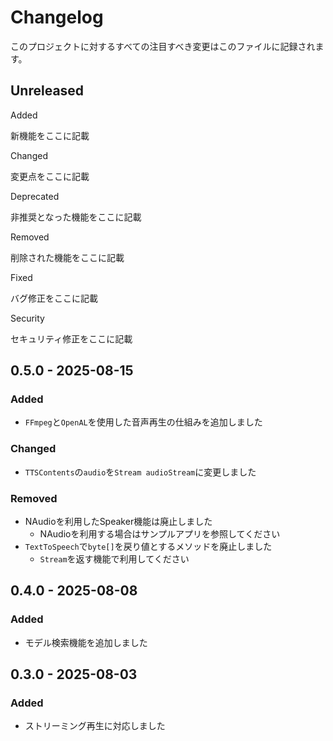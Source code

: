 # Changelog
このプロジェクトに対するすべての注目すべき変更はこのファイルに記録されます。

## Unreleased
Added

新機能をここに記載

Changed

変更点をここに記載

Deprecated

非推奨となった機能をここに記載

Removed

削除された機能をここに記載

Fixed

バグ修正をここに記載

Security

セキュリティ修正をここに記載

## 0.5.0 - 2025-08-15
### Added
- `FFmpeg`と`OpenAL`を使用した音声再生の仕組みを追加しました

### Changed
- `TTSContents`の`audio`を`Stream audioStream`に変更しました

### Removed
- NAudioを利用したSpeaker機能は廃止しました
  - NAudioを利用する場合はサンプルアプリを参照してください
- `TextToSpeech`で`byte[]`を戻り値とするメソッドを廃止しました
  - `Stream`を返す機能で利用してください

## 0.4.0 - 2025-08-08
### Added
- モデル検索機能を追加しました


## 0.3.0 - 2025-08-03
### Added
- ストリーミング再生に対応しました

